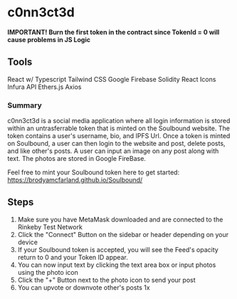 # c0nn3ct3d
**IMPORTANT! Burn the first token in the contract since TokenId = 0 will cause problems in JS Logic**

## Tools
React w/ Typescript
Tailwind CSS
Google Firebase
Solidity
React Icons
Infura API
Ethers.js
Axios

### Summary

c0nn3ct3d is a social media application where all login information is stored within an untrasferrable token that is minted on the Soulbound website. The token contains a user's username, bio, and IPFS Url. Once a token is minted on Soulbound, a user can then login to the website and post, delete posts, and like other's posts. A user can input an image on any post along with text. The photos are stored in Google FireBase.

Feel free to mint your Soulbound token here to get started:
https://brodyamcfarland.github.io/Soulbound/

## Steps
1) Make sure you have MetaMask downloaded and are connected to the Rinkeby Test Network
2) Click the "Connect" Button on the sidebar or header depending on your device
3) If your Soulbound token is accepted, you will see the Feed's opacity return to 0 and your Token ID appear.
4) You can now input text by clicking the text area box or input photos using the photo icon
5) Click the "+" Button next to the photo icon to send your post
6) You can upvote or downvote other's posts 1x

